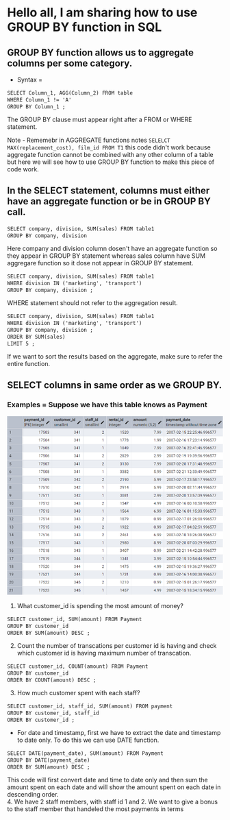 # Hello all, I am sharing how to use GROUP BY function in SQL  

## GROUP BY function allows us to aggregate columns per some category.  

* Syntax =  
```
SELECT Column_1, AGG(Column_2) FROM table
WHERE Column_1 != 'A'
GROUP BY Column_1 ;
```
The GROUP BY clause must appear right after a FROM or WHERE statement.  

Note - Rememebr in AGGREGATE functions notes `SELELCT MAX(replacement_cost), film_id FROM T1` this code didn't work because aggregate function cannot be combined with any other column of a table but here we will see how to use GROUP BY function to make this piece of code work.  

## In the SELECT statement, columns must either have an aggregate function or be in GROUP BY call.  

```
SELECT company, division, SUM(sales) FROM table1
GROUP BY company, division
```
Here company and division column dosen't have an aggregate function so they appear in GROUP BY statement whereas sales column have SUM aggregare function so it dose not appear in GROUP BY statement.  

```
SELECT company, division, SUM(sales) FROM table1
WHERE division IN ('marketing', 'transport')
GROUP BY company, division ;
```  
WHERE statement should not refer to the aggregation result.  

```
SELECT company, division, SUM(sales) FROM table1
WHERE division IN ('marketing', 'transport')
GROUP BY company, division ;
ORDER BY SUM(sales)
LIMIT 5 ;
``` 
If we want to sort the results based on the aggregate, make sure to refer the entire function.  

## SELECT columns in same order as we GROUP BY.  

### Examples  = Suppose we have this table knows as Payment

![Payment table](Payment%20table.png)  

1. What customer_id is spending the most amount of money?  
```
SELECT customer_id, SUM(amount) FROM Payment
GROUP BY customer_id
ORDER BY SUM(amount) DESC ; 
```  

2. Count the number of transcations per customer id is having and check which customer id is having maximum number of transcation.
```
SELECT customer_id, COUNT(amount) FROM Payment
GROUP BY customer_id
ORDER BY COUNT(amount) DESC ; 
```  

3. How much customer spent with each staff?
```
SELECT customer_id, staff_id, SUM(amount) FROM payment
GROUP BY customer_id, staff_id
ORDER BY customer_id ;  
```   

* For date and timestamp, first we have to extract the date and timestamp to date only. To do this we can use DATE function.  

```
SELECT DATE(payment_date), SUM(amount) FROM Payment
GROUP BY DATE(payment_date)
ORDER BY SUM(amount) DESC ;
```
This code will first convert date and time to date only and then sum the amount spent on each date and will show the amount spent on each date in descending order.  
4. We have 2 staff members, with staff id 1 and 2. We want to give a bonus to the staff member that handeled the most payments in terms   